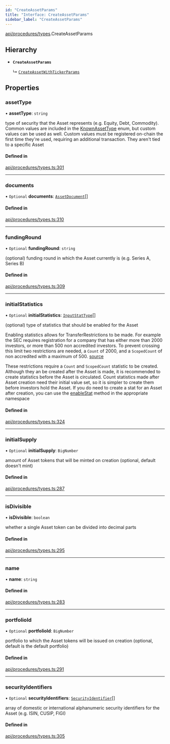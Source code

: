 ```yaml
---
id: "CreateAssetParams"
title: "Interface: CreateAssetParams"
sidebar_label: "CreateAssetParams"
---
```


[api/procedures/types](../../../../../modules/API/Procedures/Types/Types.md).CreateAssetParams

## Hierarchy

- **`CreateAssetParams`**

  ↳ [`CreateAssetWithTickerParams`](../CreateAssetWithTickerParams/CreateAssetWithTickerParams.md)

## Properties

### assetType

• **assetType**: `string`

type of security that the Asset represents (e.g. Equity, Debt, Commodity). Common values are included in the
  [KnownAssetType](../../../../../enums/Types/KnownAssetType/KnownAssetType.md) enum, but custom values can be used as well. Custom values must be registered on-chain the first time
  they're used, requiring an additional transaction. They aren't tied to a specific Asset

#### Defined in

[api/procedures/types.ts:301](https://github.com/PolymeshAssociation/polymesh-sdk/blob/daafaa68f/src/api/procedures/types.ts#L301)

___

### documents

• `Optional` **documents**: [`AssetDocument`](../../../../Types/AssetDocument/AssetDocument.md)[]

#### Defined in

[api/procedures/types.ts:310](https://github.com/PolymeshAssociation/polymesh-sdk/blob/daafaa68f/src/api/procedures/types.ts#L310)

___

### fundingRound

• `Optional` **fundingRound**: `string`

(optional) funding round in which the Asset currently is (e.g. Series A, Series B)

#### Defined in

[api/procedures/types.ts:309](https://github.com/PolymeshAssociation/polymesh-sdk/blob/daafaa68f/src/api/procedures/types.ts#L309)

___

### initialStatistics

• `Optional` **initialStatistics**: [`InputStatType`](../../../../../modules/Types/Types.md#inputstattype)[]

(optional) type of statistics that should be enabled for the Asset

Enabling statistics allows for TransferRestrictions to be made. For example the SEC requires registration for a company that
has either more than 2000 investors, or more than 500 non accredited investors. To prevent crossing this limit two restrictions are
needed, a `Count` of 2000, and a `ScopedCount` of non accredited with a maximum of 500. [source](https://www.sec.gov/info/smallbus/secg/jobs-act-section-12g-small-business-compliance-guide.htm)

These restrictions require a `Count` and `ScopedCount` statistic to be created. Although they an be created after the Asset is made, it is recommended to create statistics
before the Asset is circulated. Count statistics made after Asset creation need their initial value set, so it is simpler to create them before investors hold the Asset.
If you do need to create a stat for an Asset after creation, you can use the [enableStat](../../../../../classes/API/Entities/Asset/Fungible/TransferRestrictions/TransferRestrictionBase/TransferRestrictionBase.md#enablestat) method in
the appropriate namespace

#### Defined in

[api/procedures/types.ts:324](https://github.com/PolymeshAssociation/polymesh-sdk/blob/daafaa68f/src/api/procedures/types.ts#L324)

___

### initialSupply

• `Optional` **initialSupply**: `BigNumber`

amount of Asset tokens that will be minted on creation (optional, default doesn't mint)

#### Defined in

[api/procedures/types.ts:287](https://github.com/PolymeshAssociation/polymesh-sdk/blob/daafaa68f/src/api/procedures/types.ts#L287)

___

### isDivisible

• **isDivisible**: `boolean`

whether a single Asset token can be divided into decimal parts

#### Defined in

[api/procedures/types.ts:295](https://github.com/PolymeshAssociation/polymesh-sdk/blob/daafaa68f/src/api/procedures/types.ts#L295)

___

### name

• **name**: `string`

#### Defined in

[api/procedures/types.ts:283](https://github.com/PolymeshAssociation/polymesh-sdk/blob/daafaa68f/src/api/procedures/types.ts#L283)

___

### portfolioId

• `Optional` **portfolioId**: `BigNumber`

portfolio to which the Asset tokens will be issued on creation (optional, default is the default portfolio)

#### Defined in

[api/procedures/types.ts:291](https://github.com/PolymeshAssociation/polymesh-sdk/blob/daafaa68f/src/api/procedures/types.ts#L291)

___

### securityIdentifiers

• `Optional` **securityIdentifiers**: [`SecurityIdentifier`](../../../../Types/SecurityIdentifier/SecurityIdentifier.md)[]

array of domestic or international alphanumeric security identifiers for the Asset (e.g. ISIN, CUSIP, FIGI)

#### Defined in

[api/procedures/types.ts:305](https://github.com/PolymeshAssociation/polymesh-sdk/blob/daafaa68f/src/api/procedures/types.ts#L305)
